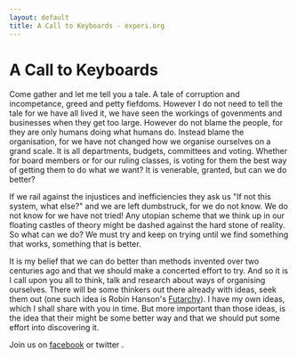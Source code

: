 ```yaml
---
layout: default
title: A Call to Keyboards - experi.org
---
```



<H1> A Call to Keyboards</H1>
<p>
Come gather and let me tell you a tale. A tale of corruption and incompetance, greed and petty fiefdoms. However I do not need to tell the tale for we have all lived it, we have seen the workings of govenments and businesses when they get too large. However do not blame the people, for they are only humans doing what humans do. Instead blame the organisation, for we have not changed how we organise ourselves on a grand scale. It is all departments, budgets, committees and voting. Whether for board members or for our ruling classes, is voting for them the best way of getting them to do what we want? It is venerable, granted, but can we do better?
</p>
<p>
If we rail against the injustices and inefficiencies they ask us "If not this system, what else?" and we are left dumbstruck, for we do not know. We do not know for we have not tried! Any utopian scheme that we think up in our floating castles of theory might be dashed against the hard stone of reality. So what can we do? We must try and keep on trying until we find something that works, something that is better. 
</p>
<p> It is my belief that we can do better than methods invented over two centuries ago and that we should make a concerted effort to try. And so it is I call upon you all to think, talk and research about ways of organising ourselves. There will be some thinkers out there already with ideas, seek them out (one such idea is Robin Hanson's <a href="http://hanson.gmu.edu/futarchy.html">Futarchy</a>). I have my own ideas, which I shall share with you in time. But more important than those ideas, is the idea that their might be some better way and that we should put some effort into discovering it.
</p>
<p>Join us on <a href="https://www.facebook.com/Experiorg">facebook</a> or twitter
.</p>

